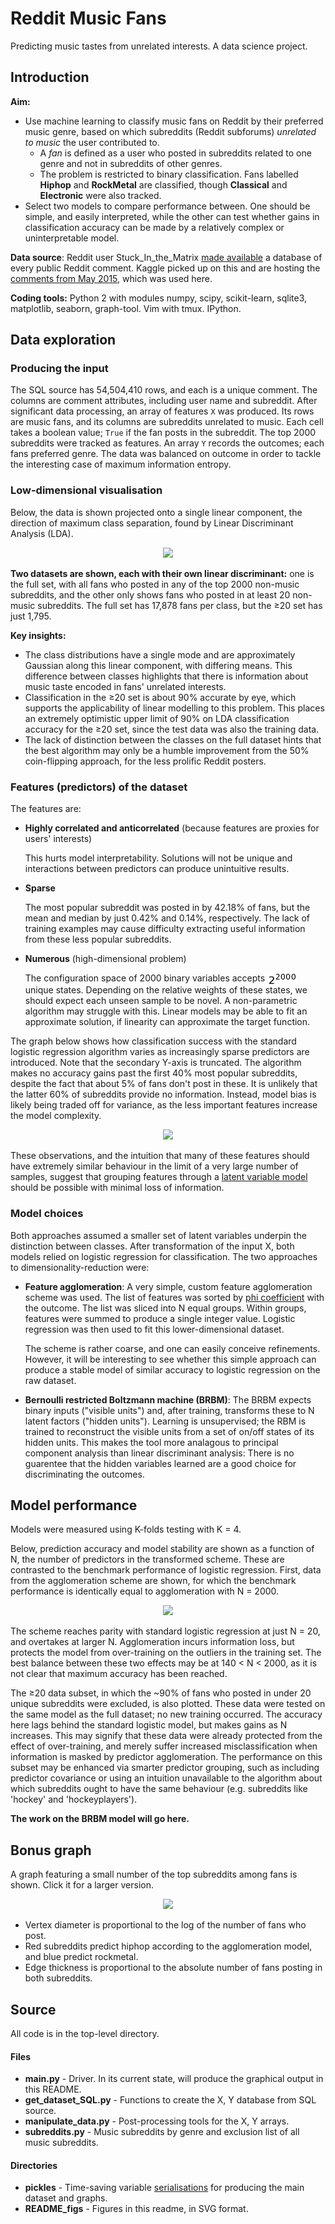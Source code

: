 # Reddit Music Fans

Predicting music tastes from unrelated interests. A data science project.

## Introduction

**Aim:**

* Use machine learning to classify music fans on Reddit by their preferred music genre, based on which subreddits (Reddit subforums) _unrelated to music_ the user contributed to.
  * A _fan_ is defined as a user who posted in subreddits related to one genre and not in subreddits of other genres.
  * The problem is restricted to binary classification. Fans labelled **Hiphop** and **RockMetal** are classified, though **Classical** and **Electronic** were also tracked.
* Select two models to compare performance between. One should be simple, and easily interpreted, while the other can test whether gains in classification accuracy can be made by a relatively complex or uninterpretable model.

**Data source**: Reddit user Stuck_In_the_Matrix [made available](https://www.reddit.com/r/datasets/comments/3bxlg7/i_have_every_publicly_available_reddit_comment/) a database of every public Reddit comment. Kaggle picked up on this and are hosting the [comments from May 2015](https://www.kaggle.com/c/reddit-comments-may-2015), which was used here.

**Coding tools:** Python 2 with modules numpy, scipy, scikit-learn, sqlite3, matplotlib, seaborn, graph-tool. Vim with tmux. IPython.

## Data exploration

### Producing the input

The SQL source has 54,504,410 rows, and each is a unique comment. The columns are comment attributes, including user name and subreddit. After significant data processing, an array of features `X` was produced. Its rows are music fans, and its columns are subreddits unrelated to music. Each cell takes a boolean value; `True` if the fan posts in the subreddit. The top 2000 subreddits were tracked as features. An array `Y` records the outcomes; each fans preferred genre. The data was balanced on outcome in order to tackle the interesting case of maximum information entropy.

### Low-dimensional visualisation

Below, the data is shown projected onto a single linear component, the direction of maximum class separation, found by Linear Discriminant Analysis (LDA).

<p align="center"><img src ="https://cdn.rawgit.com/g-rutter/Reddit-Music-Fans/802948ad9d1f1233d4b733fd9dd566e8bba17d86/README_figs/LDA_20vs1.svg" /></p>

**Two datasets are shown, each with their own linear discriminant:** one is the full set, with all fans who posted in any of the top 2000 non-music subreddits, and the other only shows fans who posted in at least 20 non-music subreddits. The full set has 17,878 fans per class, but the ≥20 set has just 1,795.

**Key insights:**

* The class distributions have a single mode and are approximately Gaussian along this linear component, with differing means. This difference between classes highlights that there is information about music taste encoded in fans' unrelated interests.
* Classification in the ≥20 set is about 90% accurate by eye, which supports the applicability of linear modelling to this problem. This places an extremely optimistic upper limit of 90% on LDA classification accuracy for the ≥20 set, since the test data was also the training data.
* The lack of distinction between the classes on the full dataset hints that the best algorithm may only be a humble improvement from the 50% coin-flipping approach, for the less prolific Reddit posters.

### Features (predictors) of the dataset

The features are:

* **Highly correlated and anticorrelated** (because features are proxies for users' interests)

    This hurts model interpretability. Solutions will not be unique and interactions between predictors can produce unintuitive results.

* **Sparse**

    The most popular subreddit was posted in by 42.18% of fans, but the mean and median by just 0.42% and 0.14%, respectively. The lack of training examples may cause difficulty extracting useful information from these less popular subreddits.

* **Numerous** (high-dimensional problem)

    The configuration space of 2000 binary variables accepts <img src="https://raw.githubusercontent.com/g-rutter/Reddit-Music-Fans/133a889d45c087b132acfb8cb1e3c3e43d93d568/misc/2%5E2000.png" align="center" border="0" alt="2^{2000}" width="47" height="18" /> unique states. Depending on the relative weights of these states, we should expect each unseen sample to be novel. A non-parametric algorithm may struggle with this. Linear models may be able to fit an approximate solution, if linearity can approximate the target function.

The graph below shows how classification success with the standard logistic regression algorithm varies as increasingly sparse predictors are introduced. Note that the secondary Y-axis is truncated. The algorithm makes no accuracy gains past the first 40% most popular subreddits, despite the fact that about 5% of fans don't post in these. It is unlikely that the latter 60% of subreddits provide no information. Instead, model bias is likely being traded off for variance, as the less important features increase the model complexity.

<p align="center"><img src ="https://cdn.rawgit.com/g-rutter/Reddit-Music-Fans/master/README_figs/plot_sparsity.svg" /></p>

These observations, and the intuition that many of these features should have extremely similar behaviour in the limit of a very large number of samples, suggest that grouping features through a [latent variable model](https://en.wikipedia.org/wiki/Latent_variable_model) should be possible with minimal loss of information.

### Model choices

Both approaches assumed a smaller set of latent variables underpin the distinction between classes. After transformation of the input X, both models relied on logistic regression for classification. The two approaches to dimensionality-reduction were:

 *  **Feature agglomeration**: A very simple, custom feature agglomeration scheme was used. The list of features was sorted by [phi coefficient](https://en.wikipedia.org/wiki/Phi_coefficient) with the outcome. The list was sliced into N equal groups. Within groups, features were summed to produce a single integer value. Logistic regression was then used to fit this lower-dimensional dataset.

    The scheme is rather coarse, and one can easily conceive refinements. However, it will be interesting to see whether this simple approach can produce a stable model of similar accuracy to logistic regression on the raw dataset.

 *  **Bernoulli restricted Boltzmann machine (BRBM)**: The BRBM expects binary inputs ("visible units") and, after training, transforms these to N latent factors ("hidden units"). Learning is unsupervised; the RBM is trained to reconstruct the visible units from a set of on/off states of its hidden units. This makes the tool more analagous to principal component analysis than linear discriminant analysis: There is no guarentee that the hidden variables learned are a good choice for discriminating the outcomes.

## Model performance

Models were measured using K-folds testing with K = 4.

Below, prediction accuracy and model stability are shown as a function of N, the number of predictors in the transformed scheme. These are contrasted to the benchmark performance of logistic regression. First, data from the agglomeration scheme are shown, for which the benchmark performance is identically equal to agglomeration with N = 2000.

<p align="center"><img src ="https://cdn.rawgit.com/g-rutter/Reddit-Music-Fans/348fb2b5e41b43e8ebfaa556b5836a055f038264/README_figs/agglo_logit.svg" /></p>

The scheme reaches parity with standard logistic regression at just N = 20, and overtakes at larger N. Agglomeration incurs information loss, but protects the model from over-training on the outliers in the training set. The best balance between these two effects may be at 140 < N < 2000, as it is not clear that maximum accuracy has been reached.

The ≥20 data subset, in which the ~90% of fans who posted in under 20 unique subreddits were excluded, is also plotted. These data were tested on the same model as the full dataset; no new training occurred. The accuracy here lags behind the standard logistic model, but makes gains as N increases. This may signify that these data were already protected from the effect of over-training, and merely suffer increased misclassification when information is masked by predictor agglomeration. The performance on this subset may be enhanced via smarter predictor grouping, such as including predictor covariance or using an intuition unavailable to the algorithm about which subreddits ought to have the same behaviour (e.g. subreddits like 'hockey' and 'hockeyplayers').

**The work on the BRBM model will go here.**

## Bonus graph

A graph featuring a small number of the top subreddits among fans is shown. Click it for a larger version.

<p align="center"><img src ="https://cdn.rawgit.com/g-rutter/Reddit-Music-Fans/802948ad9d1f1233d4b733fd9dd566e8bba17d86/README_figs/top_subreddits_graph.svg" /></p>

* Vertex diameter is proportional to the log of the number of fans who post.
* Red subreddits predict hiphop according to the agglomeration model, and blue predict rockmetal.
* Edge thickness is proportional to the absolute number of fans posting in both subreddits.

## Source

All code is in the top-level directory.

#### Files

* **main.py** - Driver. In its current state, will produce the graphical output in this README.
* **get_dataset_SQL.py** - Functions to create the X, Y database from SQL source.
* **manipulate_data.py** - Post-processing tools for the X, Y arrays.
* **subreddits.py** - Music subreddits by genre and exclusion list of all music subreddits.

#### Directories

* **pickles** - Time-saving variable [serialisations](https://docs.python.org/2/library/pickle.html) for producing the main dataset and graphs.
* **README_figs** - Figures in this readme, in SVG format.
